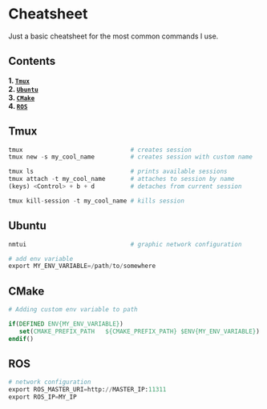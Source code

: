 Cheatsheet
==========

Just a basic cheatsheet for the most common commands I use.

Contents
---------
**1. [`Tmux`](#Tmux)**  
**2. [`Ubuntu`](#Ubuntu)**  
**3. [`CMake`](#CMake)**  
**4. [`ROS`](#ROS)**

Tmux
----

```python
tmux                              # creates session
tmux new -s my_cool_name          # creates session with custom name

tmux ls                           # prints available sessions
tmux attach -t my_cool_name       # attaches to session by name
(keys) <Control> + b + d          # detaches from current session

tmux kill-session -t my_cool_name # kills session
```

Ubuntu
------
```python
nmtui                             # graphic network configuration

# add env variable
export MY_ENV_VARIABLE=/path/to/somewhere  
```

CMake
-----
```cmake
# Adding custom env variable to path

if(DEFINED ENV{MY_ENV_VARIABLE})
   set(CMAKE_PREFIX_PATH   ${CMAKE_PREFIX_PATH} $ENV{MY_ENV_VARIABLE})
endif()
```

ROS
---
```python
# network configuration
export ROS_MASTER_URI=http://MASTER_IP:11311 
export ROS_IP=MY_IP
```
